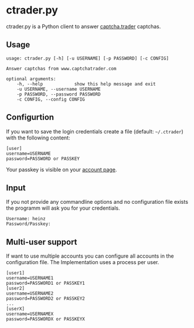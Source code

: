 # ctrader.py

ctrader.py is a Python client to answer [captcha.trader](http://www.captchatrader.com) captchas.

## Usage
	usage: ctrader.py [-h] [-u USERNAME] [-p PASSWORD] [-c CONFIG]

	Answer captchas from www.captchatrader.com

	optional arguments:
		-h, --help            show this help message and exit
		-u USERNAME, --username USERNAME
		-p PASSWORD, --password PASSWORD
		-c CONFIG, --config CONFIG

## Configurtion
If you want to save the login credentials create a file (default: `~/.ctrader`) with the following content:

	[user]
	username=USERNAME
	password=PASSWORD or PASSKEY

Your passkey is visible on your [account page](http://www.captchatrader.com/account/).

## Input
If you not provide any commandline options and no configuration file exists the programm will ask you for your credentials.

	Username: heinz
	Password/Passkey: 

## Multi-user support
If want to use multiple accounts you can configure all accounts in the configuration file. The Implementation uses a process per user.

	[user1]
	username=USERNAME1
	password=PASSWORD1 or PASSKEY1
	[user2]
	username=USERNAME2
	password=PASSWORD2 or PASSKEY2
	...
	[userX]
	username=USERNAMEX
	password=PASSWORDX or PASSKEYX
